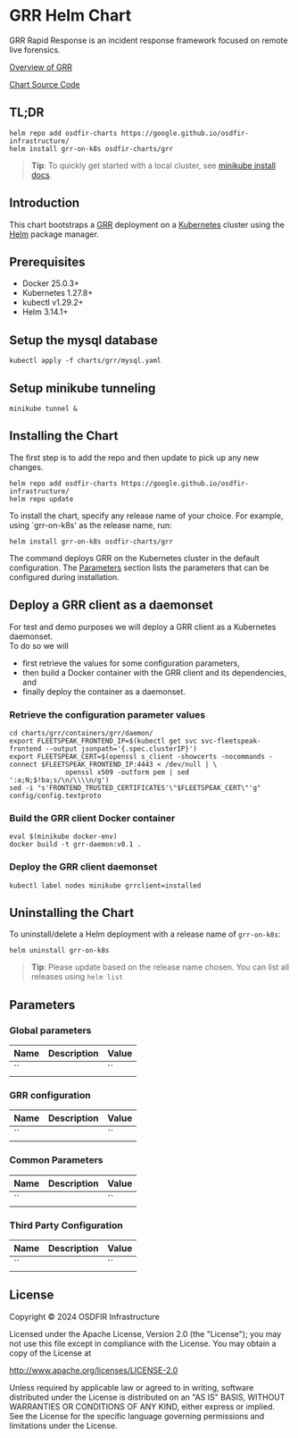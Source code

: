 # GRR Helm Chart

GRR Rapid Response is an incident response framework focused on remote live forensics.

[Overview of GRR](https://grr-doc.readthedocs.io/)

[Chart Source Code](https://github.com/google/osdfir-infrastructure)

## TL;DR

```console
helm repo add osdfir-charts https://google.github.io/osdfir-infrastructure/
helm install grr-on-k8s osdfir-charts/grr
```

> **Tip**: To quickly get started with a local cluster, see [minikube install docs](https://minikube.sigs.k8s.io/docs/start/).

## Introduction

This chart bootstraps a [GRR](https://github.com/google/grr) deployment on a [Kubernetes](https://kubernetes.io) cluster using the [Helm](https://helm.sh) package manager.

## Prerequisites

- Docker 25.0.3+
- Kubernetes 1.27.8+
- kubectl v1.29.2+
- Helm 3.14.1+

## Setup the mysql database
```
kubectl apply -f charts/grr/mysql.yaml
```

## Setup minikube tunneling
```
minikube tunnel &
```

## Installing the Chart

The first step is to add the repo and then update to pick up any new changes.

```console
helm repo add osdfir-charts https://google.github.io/osdfir-infrastructure/
helm repo update
```

To install the chart, specify any release name of your choice. For example, using `grr-on-k8s' as the release name, run:

```console
helm install grr-on-k8s osdfir-charts/grr
```

The command deploys GRR on the Kubernetes cluster in the default configuration. The [Parameters](#parameters) section lists the parameters that can be configured during installation.

## Deploy a GRR client as a daemonset
For test and demo purposes we will deploy a GRR client as a Kubernetes daemonset.  
To do so we will
- first retrieve the values for some configuration parameters,
- then build a Docker container with the GRR client and its dependencies, and
- finally deploy the container as a daemonset.

### Retrieve the configuration parameter values
```
cd charts/grr/containers/grr/daemon/
export FLEETSPEAK_FRONTEND_IP=$(kubectl get svc svc-fleetspeak-frontend --output jsonpath='{.spec.clusterIP}')
export FLEETSPEAK_CERT=$(openssl s_client -showcerts -nocommands -connect $FLEETSPEAK_FRONTEND_IP:4443 < /dev/null | \
              openssl x509 -outform pem | sed ':a;N;$!ba;s/\n/\\\\n/g')
sed -i "s'FRONTEND_TRUSTED_CERTIFICATES'\"$FLEETSPEAK_CERT\"'g" config/config.textproto
```

### Build the GRR client Docker container
```
eval $(minikube docker-env)
docker build -t grr-daemon:v0.1 .
```

### Deploy the GRR client daemonset
```
kubectl label nodes minikube grrclient=installed
```

## Uninstalling the Chart

To uninstall/delete a Helm deployment with a release name of `grr-on-k8s`:

```console
helm uninstall grr-on-k8s
```

> **Tip**: Please update based on the release name chosen. You can list all releases using `helm list`

## Parameters

### Global parameters

| Name                            | Description                                                                                  | Value   |
| ------------------------------- | -------------------------------------------------------------------------------------------- | ------- |
| ``                              |                                                                                              | ``      |

### GRR configuration

| Name                                | Description                                                                                  | Value       |
| ----------------------------------- | -------------------------------------------------------------------------------------------- | ----------- |
| ``                                  |                                                                                              | ``          |

### Common Parameters

| Name                                | Description                                                                                  | Value       |
| ----------------------------------- | -------------------------------------------------------------------------------------------- | ----------- |
| ``                                  |                                                                                              | ``          |

### Third Party Configuration

| Name                                | Description                                                                                  | Value       |
| ----------------------------------- | -------------------------------------------------------------------------------------------- | ----------- |
| ``                                  |                                                                                              | ``          |

## License

Copyright &copy; 2024 OSDFIR Infrastructure

Licensed under the Apache License, Version 2.0 (the "License");
you may not use this file except in compliance with the License.
You may obtain a copy of the License at

<http://www.apache.org/licenses/LICENSE-2.0>

Unless required by applicable law or agreed to in writing, software
distributed under the License is distributed on an "AS IS" BASIS,
WITHOUT WARRANTIES OR CONDITIONS OF ANY KIND, either express or implied.
See the License for the specific language governing permissions and
limitations under the License.
